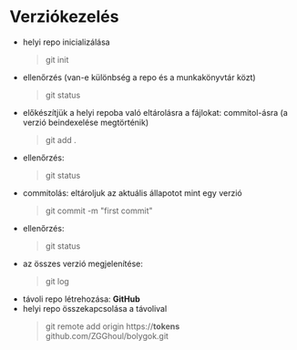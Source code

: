 # Verziókezelés

-   helyi repo inicializálása
    > git init
-   ellenőrzés (van-e különbség a repo és a munkakönyvtár közt)
    > git status
-   előkészítjük a helyi repoba való eltárolásra a fájlokat: commitol-ásra (a verzió beindexelése megtörténik)
    > git add .
-   ellenőrzés:
    > git status
-   commitolás: eltároljuk az aktuális állapotot mint egy verzió
    > git commit -m "first commit"
-   ellenőrzés:
    > git status
-   az összes verzió megjelenítése:
    > git log
-   távoli repo létrehozása: **GitHub**
-   helyi repo összekapcsolása a távolival
    > git remote add origin https://**tokens** github.com/ZGGhoul/bolygok.git
